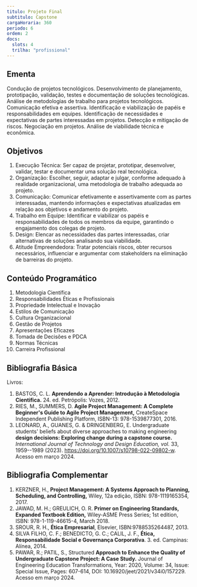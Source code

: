 ```yaml
---
titulo: Projeto Final
subtitulo: Capstone
cargaHoraria: 360
periodo: 6
ordem: 2
docs:
  slots: 4
  trilha: "profissional"
---
```


## Ementa

Condução de projetos tecnológicos. Desenvolvimento de planejamento,
prototipação, validação, testes e documentação de soluções tecnológicas.
Análise de metodologias de trabalho para projetos tecnológicos.
Comunicação efetiva e assertiva. Identificação e viabilização de papéis
e responsabilidades em equipes. Identificação de necessidades e
expectativas de partes interessadas em projetos. Detecção e mitigação de
riscos. Negociação em projetos. Análise de viabilidade técnica e
econômica.

## Objetivos

1.  Execução Técnica: Ser capaz de projetar, prototipar,
    desenvolver, validar, testar e documentar uma solução real
    tecnológica.
2.  Organização: Escolher, seguir, adaptar e julgar, conforme
    adequado à realidade organizacional, uma metodologia de trabalho
    adequada ao projeto.
3.  Comunicação: Comunicar efetivamente e assertivamente com as
    partes interessadas, mantendo informações e expectativas atualizadas
    em relação aos objetivos e andamento do projeto.
4.  Trabalho em Equipe: Identificar e viabilizar os papéis e
    responsabilidades de todos os membros da equipe, garantindo o
    engajamento dos colegas de projeto.
5.  Design: Elencar as necessidades das partes interessadas, criar
    alternativas de soluções analisando sua viabilidade.
6.  Atitude Empreendedora: Tratar potenciais riscos, obter recursos
    necessários, influenciar e argumentar com stakeholders na eliminação
    de barreiras do projeto.

## Conteúdo Programático

1.  Metodologia Científica
2.  Responsabilidades Éticas e Profissionais
3.  Propriedade Intelectual e Inovação
4.  Estilos de Comunicação
5.  Cultura Organizacional
6.  Gestão de Projetos
7.  Apresentações Eficazes
8.  Tomada de Decisões e PDCA
9.  Normas Técnicas
10. Carreira Profissional

## Bibliografia Básica

Livros:

1. BASTOS, C. L. **Aprendendo a Aprender: Introdução à Metodologia
   Cientifica.** 24. ed. Petrópolis: Vozes, 2012.
2. RIES, M., SUMMERS, D. **Agile Project Management: A Complete
   Beginner\'s Guide to Agile Project Management,** CreateSpace
   Independent Publishing Platform, ISBN-13: 978-1539877301, 2016.
3. LEONARD, A., GUANES, G. & DRINGENBERG, E. Undergraduate students'
   beliefs about diverse approaches to making engineering **design
   decisions: Exploring change during a capstone course.** 
   _International Journal of Technology and Design Education, vol._ 33,
   1959--1989 (2023). https://doi.org/10.1007/s10798-022-09802-w.
   Acesso em março 2024.

## Bibliografia Complementar

1. KERZNER, H., **Project Management: A Systems Approach to Planning,
   Scheduling, and Controlling,** Wiley, 12a edição, ISBN:
   978-1119165354, 2017.
2. JAWAD, M. H.; GREULICH, O. R. **Primer on Engineering Standards,
   Expanded Textbook Edition,** Wiley-ASME Press Series; 1st edition,
   ISBN: 978-1-119-46615-4, March 2018.
3. SROUR, R. H., **Ética Empresarial**, Elsevier, ISBN:9788535264487, 2013.
4. SILVA FILHO, C. F.; BENEDICTO, G. C.; CALIL, J. F., **Ética,
   Responsabilidade Social e Governança Corporativa**. 3. ed. Campinas:
   Alínea, 2014.
5. PAWAR, R.; PATIL, S., Structured **Approach to Enhance the Quality
   of Undergraduate Capstone Project: A Case Study.** Journal of
   Engineering Education Transformations, Year: 2020, Volume: 34,
   Issue: Special Issue, Pages: 607-614, DOI:
   10.16920/jeet/2021/v34i0/157229. Acesso em março 2024.
